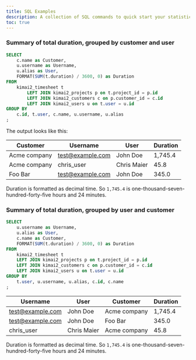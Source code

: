 ```yaml
---
title: SQL Examples
description: A collection of SQL commands to quick start your statistic query 
toc: true
---
```


### Summary of total duration, grouped by customer and user
 
```sql
SELECT
    c.name as Customer,
    u.username as Username,
    u.alias as User,
    FORMAT(SUM(t.duration) / 3600, 0) as Duration
FROM
    kimai2_timesheet t
        LEFT JOIN kimai2_projects p on t.project_id = p.id
        LEFT JOIN kimai2_customers c on p.customer_id = c.id
        LEFT JOIN kimai2_users u on t.user = u.id
GROUP BY
    c.id, t.user, c.name, u.username, u.alias
;
```

The output looks like this:

| Customer     | Username         | User        | Duration |
|--------------|------------------|-------------|----------|
| Acme company | test@example.com | John Doe    | 1,745.4  |
| Acme company | chris_user       | Chris Maier | 45.8     |
| Foo Bar      | test@example.com | John Doe    | 345.0    |

Duration is formatted as decimal time.
So `1,745.4` is one-thousand-seven-hundred-forty-five hours and 24 minutes.

### Summary of total duration, grouped by user and customer

```sql
SELECT
    u.username as Username,
    u.alias as User,
    c.name as Customer,
    FORMAT(SUM(t.duration) / 3600, 0) as Duration
FROM
    kimai2_timesheet t
    LEFT JOIN kimai2_projects p on t.project_id = p.id
    LEFT JOIN kimai2_customers c on p.customer_id = c.id
    LEFT JOIN kimai2_users u on t.user = u.id
GROUP BY
    t.user, u.username, u.alias, c.id, c.name
;
```

| Username         | User        | Customer     | Duration |
|------------------|-------------|--------------|----------|
| test@example.com | John Doe    | Acme company | 1,745.4  |
| test@example.com | John Doe    | Foo Bar      | 345.0    |
| chris_user       | Chris Maier | Acme company | 45.8     |

Duration is formatted as decimal time.
So `1,745.4` is one-thousand-seven-hundred-forty-five hours and 24 minutes.
